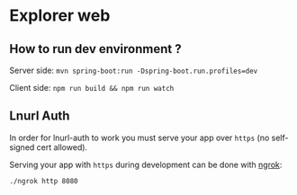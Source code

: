 # Explorer web

## How to run dev environment ?

Server side:
`mvn spring-boot:run -Dspring-boot.run.profiles=dev`

Client side:
`npm run build && npm run watch`

## Lnurl Auth

In order for lnurl-auth to work you must serve your app over `https` (no self-signed cert allowed).

Serving your app with `https` during development can be done with [ngrok](https://ngrok.com/):

```bash
./ngrok http 8080
```
